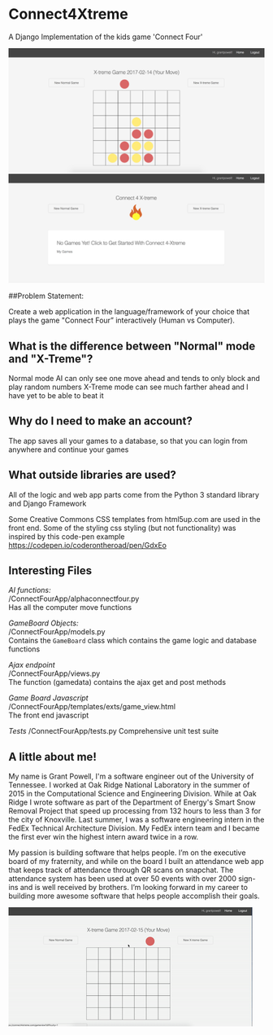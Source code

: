 # Connect4Xtreme
A Django Implementation of the kids game 'Connect Four'

![Alt text](/samplepics/maingame.png?raw=true "Game Screen")
![Alt text](/samplepics/homescreen.png?raw=true "Home Screen")

##Problem Statement: 

Create a web application in the language/framework of your choice that plays the game "Connect Four” interactively (Human vs Computer). 

## What is the difference between "Normal" mode and "X-Treme"?

Normal mode AI can only see one move ahead and tends to only block and play random numbers
X-Treme mode can see much farther ahead and I have yet to be able to beat it

## Why do I need to make an account?

The app saves all your games to a database, so that you can login from anywhere and continue your games

## What outside libraries are used?

All of the logic and web app parts come from the Python 3 standard library and Django Framework

Some Creative Commons CSS templates from html5up.com are used in the front end. Some of the styling css styling
(but not functionality) was inspired by this code-pen example https://codepen.io/coderontheroad/pen/GdxEo

##  Interesting Files

*AI functions:*  
/ConnectFourApp/alphaconnectfour.py  
Has all the computer move functions

*GameBoard Objects:*  
/ConnectFourApp/models.py  
Contains the `GameBoard` class which contains the game logic and database functions

*Ajax endpoint*  
/ConnectFourApp/views.py  
The function (gamedata) contains the ajax get and post methods  

*Game Board Javascript*  
/ConnectFourApp/templates/exts/game_view.html  
The front end javascript

*Tests*
/ConnectFourApp/tests.py
Comprehensive unit test suite

## A little about me!

My name is Grant Powell, I'm a software engineer out of the University of Tennessee. I worked at Oak Ridge National Laboratory in the summer of 2015 in the Computational Science and Engineering Division. While at Oak Ridge I wrote software as part of the Department of Energy's
Smart Snow Removal Project that speed up processing from 132 hours to less than 3 for the city of Knoxville. Last summer,  I was a software engineering intern in the FedEx Technical Architecture Division. My FedEx intern team and I became the first ever win the highest intern award twice in a row. 

My passion is building software that helps people. I’m on the executive board of my fraternity, and while on the board I built an attendance web app that keeps track of attendance through QR scans on snapchat. The attendance system has been used at over 50 events with over 2000 sign-ins and is well received by brothers. I’m looking forward in my career to building more awesome software that helps people accomplish their goals.

![Alt text](/ConnectFourApp/static/assets/images/connect4.gif?raw=true "Game Screen")

